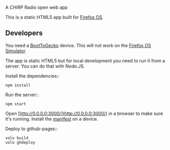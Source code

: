 A CHIRP Radio open web app

This is a static HTML5 app built for
[Firefox OS](https://developer.mozilla.org/en-US/docs/Mozilla/Firefox_OS).

Developers
----------

You need a
[BootToGecko](https://developer.mozilla.org/en-US/docs/Mozilla/Firefox_OS)
device. This will not work on the
[Firefox OS Simulator](https://developer.mozilla.org/en-US/docs/Mozilla/Firefox_OS/Using_Firefox_OS_Simulator).

The app is static HTML5 but for local development you need to
run it from a server. You can do that with Node.JS.

Install the dependencies::

    npm install

Run the server::

    npm start

Open [http://0.0.0.0:3000/](http://0.0.0.0:3000/)
in a browser to make sure it's running.
Install the [manifest](http://0.0.0.0:3000/chirpradio-owa/manifest.webapp) on a device.

Deploy to github-pages::

    volo build
    volo ghdeploy
